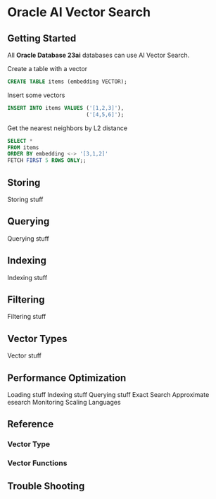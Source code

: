 # Oracle AI Vector Search

## Getting Started
All **Oracle Database 23ai** databases can use AI Vector Search.

Create a table with a vector  
```SQL
CREATE TABLE items (embedding VECTOR);
```

Insert some vectors

```SQL
INSERT INTO items VALUES ('[1,2,3]'),
                         ('[4,5,6]');
```

Get the nearest neighbors by L2 distance

```SQL
SELECT *
FROM items
ORDER BY embedding <-> '[3,1,2]'
FETCH FIRST 5 ROWS ONLY;;
```

    

## Storing
Storing stuff

## Querying
Querying stuff

## Indexing
Indexing stuff

## Filtering
Filtering stuff

## Vector Types
Vector stuff

## Performance Optimization
Loading stuff
Indexing stuff
Querying stuff
Exact Search
Approximate esearch
Monitoring
Scaling
Languages

## Reference
### Vector Type
### Vector Functions
### 

## Trouble Shooting


